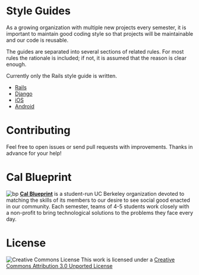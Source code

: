 Style Guides
============

As a growing organization with multiple new projects every semester, it is important to maintain good coding style so that projects will be maintainable and our code is reusable.

The guides are separated into several sections of related rules. For most rules the rationale is included; if not, it is assumed that the reason is clear enough.

Currently only the Rails style guide is written.

- [Rails](rails/README.md)
- [Django](django/README.md)
- [iOS](ios/README.md)
- [Android](android/README.md)

# Contributing

Feel free to open issues or send pull requests with improvements. Thanks in
advance for your help!

# Cal Blueprint
![bp](http://bptech.berkeley.edu/assets/logo-full-large-d6419503b443e360bc6c404a16417583.png "BP Banner")
**[Cal Blueprint](http://www.calblueprint.org/)** is a student-run UC Berkeley organization devoted to matching the skills of its members to our desire to see social good enacted in our community. Each semester, teams of 4-5 students work closely with a non-profit to bring technological solutions to the problems they face every day.

# License

![Creative Commons License](http://i.creativecommons.org/l/by/3.0/88x31.png)
This work is licensed under a [Creative Commons Attribution 3.0 Unported
License](http://creativecommons.org/licenses/by/3.0/deed.en_US)

